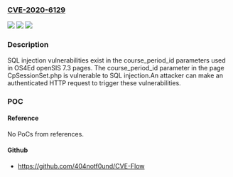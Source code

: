 ### [CVE-2020-6129](https://cve.mitre.org/cgi-bin/cvename.cgi?name=CVE-2020-6129)
![](https://img.shields.io/static/v1?label=Product&message=OS4ED&color=blue)
![](https://img.shields.io/static/v1?label=Version&message=n%2Fa&color=blue)
![](https://img.shields.io/static/v1?label=Vulnerability&message=SQL%20injection&color=brighgreen)

### Description

SQL injection vulnerabilities exist in the course_period_id parameters used in OS4Ed openSIS 7.3 pages. The course_period_id parameter in the page CpSessionSet.php is vulnerable to SQL injection.An attacker can make an authenticated HTTP request to trigger these vulnerabilities.

### POC

#### Reference
No PoCs from references.

#### Github
- https://github.com/404notf0und/CVE-Flow

